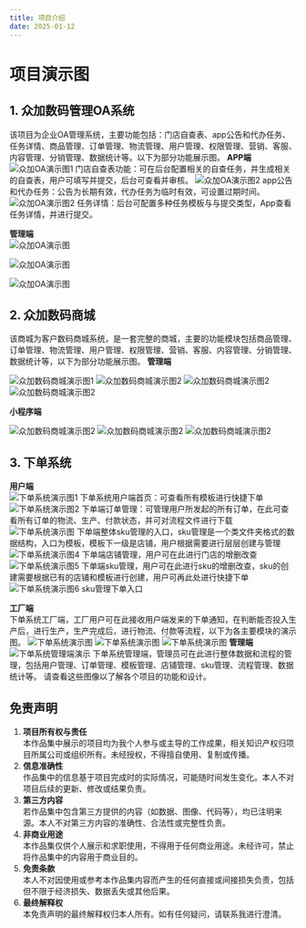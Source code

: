 ```yaml
---
title: 项目介绍
date: 2025-01-12
---
```




# 项目演示图



## 1. 众加数码管理OA系统


该项目为企业OA管理系统，主要功能包括：门店自查表、app公告和代办任务、任务详情、商品管理、订单管理、物流管理、用户管理、权限管理、营销、客服、内容管理、分销管理、数据统计等。以下为部分功能展示图。
**APP端**  
![众加OA演示图1](https://pic1.imgdb.cn/item/6799d5dad0e0a243d4f8705c.jpg)
门店自查表功能：可在后台配置相关的自查任务，并生成相关的自查表，用户可填写并提交，后台可查看并审核。
![众加OA演示图2](https://pic1.imgdb.cn/item/6799d5dad0e0a243d4f8705e.jpg)
app公告和代办任务：公告为长期有效，代办任务为临时有效，可设置过期时间。
![众加OA演示图2](https://pic1.imgdb.cn/item/6799d5dbd0e0a243d4f8705f.jpg)
任务详情：后台可配置多种任务模板与与提交类型，App查看任务详情，并进行提交。

**管理端**  
![众加OA演示图](https://pic1.imgdb.cn/item/679a34f7d0e0a243d4f8789f.png)

![众加OA演示图](https://pic1.imgdb.cn/item/679a34f7d0e0a243d4f878a0.png)

![众加OA演示图](https://pic1.imgdb.cn/item/679a34f7d0e0a243d4f878a1.png)


## 2. 众加数码商城


该商城为客户数码商城系统，是一套完整的商城，主要的功能模块包括商品管理、订单管理、物流管理、用户管理、权限管理、营销、客服、内容管理、分销管理、数据统计等，以下为部分功能展示图。
**管理端**  

![众加数码商城演示图1](https://pic1.imgdb.cn/item/6799d5a9d0e0a243d4f8704b.png)
![众加数码商城演示图2](https://pic1.imgdb.cn/item/6799d5a9d0e0a243d4f8704a.png)
![众加数码商城演示图2](https://pic1.imgdb.cn/item/6799d5b4d0e0a243d4f8704e.png)
![众加数码商城演示图2](https://pic1.imgdb.cn/item/6799d5b4d0e0a243d4f8704f.png)

**小程序端**

![众加数码商城演示图2](https://pic1.imgdb.cn/item/6799d5d9d0e0a243d4f8705a.jpg)
![众加数码商城演示图2](https://pic1.imgdb.cn/item/6799d5c5d0e0a243d4f87057.jpg)
![众加数码商城演示图2](https://pic1.imgdb.cn/item/6799d5dad0e0a243d4f8705b.jpg)

## 3. 下单系统

**用户端**  
![下单系统演示图1](https://pic1.imgdb.cn/item/6799d5b5d0e0a243d4f87050.png)
下单系统用户端首页：可查看所有模板进行快捷下单
![下单系统演示图2](https://pic1.imgdb.cn/item/6799d5b5d0e0a243d4f87051.png)
下单端订单管理：可管理用户所发起的所有订单，在此可查看所有订单的物流、生产、付款状态，并可对流程文件进行下载
![下单系统演示图](https://pic1.imgdb.cn/item/6799d5c4d0e0a243d4f87055.png)
下单端整体sku管理的入口，sku管理是一个类文件夹格式的数据结构，入口为模板，模板下一级是店铺，用户根据需要进行层层创建与管理
![下单系统演示图4](https://pic1.imgdb.cn/item/6799d5c4d0e0a243d4f87054.png)
下单端店铺管理，用户可在此进行门店的增删改查
![下单系统演示图5](https://pic1.imgdb.cn/item/6799d5c3d0e0a243d4f87053.png)
下单端sku管理，用户可在此进行sku的增删改查，sku的创建需要根据已有的店铺和模板进行创建，用户可再此处进行快捷下单
![下单系统演示图6](https://pic1.imgdb.cn/item/6799d5b5d0e0a243d4f87052.png)
sku管理下单入口

**工厂端**  
下单系统工厂端，工厂用户可在此接收用户端发来的下单通知，在判断能否投入生产后，进行生产，生产完成后，进行物流、付款等流程，以下为各主要模块的演示图。
![下单系统演示图](https://pic1.imgdb.cn/item/6799d5a8d0e0a243d4f87048.png)
![下单系统演示图](https://pic1.imgdb.cn/item/6799d5a8d0e0a243d4f87047.png)
![下单系统演示图](https://pic1.imgdb.cn/item/6799d5a9d0e0a243d4f87049.png)
**管理端**  
![下单系统管理端演示](https://pic1.imgdb.cn/item/6799d5c4d0e0a243d4f87056.png)
下单系统管理端，管理员可在此进行整体数据和流程的管理，包括用户管理、订单管理、模板管理、店铺管理、sku管理、流程管理、数据统计等。
请查看这些图像以了解各个项目的功能和设计。




## 免责声明
1. **项目所有权与责任**  
   本作品集中展示的项目均为我个人参与或主导的工作成果，相关知识产权归项目所属公司或组织所有。未经授权，不得擅自使用、复制或传播。
2. **信息准确性**  
   作品集中的信息基于项目完成时的实际情况，可能随时间发生变化。本人不对项目后续的更新、修改或结果负责。
3. **第三方内容**  
   若作品集中包含第三方提供的内容（如数据、图像、代码等），均已注明来源。本人不对第三方内容的准确性、合法性或完整性负责。
4. **非商业用途**  
   本作品集仅供个人展示和求职使用，不得用于任何商业用途。未经许可，禁止将作品集中的内容用于商业目的。
5. **免责条款**  
   本人不对因使用或参考本作品集内容而产生的任何直接或间接损失负责，包括但不限于经济损失、数据丢失或其他后果。
6. **最终解释权**  
   本免责声明的最终解释权归本人所有。如有任何疑问，请联系我进行澄清。
